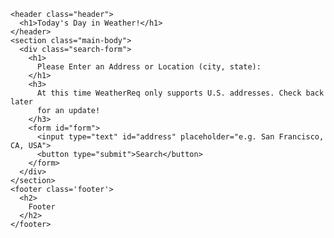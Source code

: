 <!DOCTYPE html>
<html class='main'>
  <head>
    <title>Ryans Javascript Project</title>
    <link rel="shortcut icon" href="./tabicon.ico">
    <meta charset="utf-8">
    <meta name="viewport" content="width=device-width, initial-scale=1.0">
		<link rel="stylesheet" href="footer.css" />
    <link rel="stylesheet" href="main.css" />
		<link rel="stylesheet" href="header.css" />
    <script type="text/javascript" src="./bundle.js"></script>
  </head>

  <body class="body">

    <header class="header">
      <h1>Today's Day in Weather!</h1>
    </header>
    <section class="main-body">
      <div class="search-form">
        <h1>
          Please Enter an Address or Location (city, state):
        </h1>
        <h3>
          At this time WeatherReq only supports U.S. addresses. Check back later
          for an update!
        </h3>
        <form id="form">
          <input type="text" id="address" placeholder="e.g. San Francisco, CA, USA">
          <button type="submit">Search</button>
        </form>
      </div>
    </section>
    <footer class='footer'>
      <h2>
        Footer
      </h2>
    </footer>
  </body>
</html>